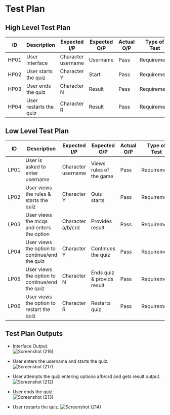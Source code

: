 # Test Plan

## High Level Test Plan

| ID | Description | Expected I/P | Expected O/P | Actual O/P | Type of Test |
|----|----------------------|-------------|-------------|-------------|--------------|
|HP01| User interface| Character username | Username | Pass| Requirement |
|HP02| User starts the quiz | Character Y | Start | Pass| Requirement |
|HP03| User ends the quiz | Character N | Result | Pass| Requirement |
|HP04| User restarts the quiz | Character R | Result | Pass| Requirement |

## Low Level Test Plan

| ID | Description | Expected I/P | Expected O/P| Actual O/P | Type of Test| ID |
|----|--------------------------|-------------|---------------|------|------------|----|
|LP01| User is asked to enter username | Character username | Views rules of the game | Pass | Requirement|HP01|
|LP02| User views the rules & starts the quiz | Character Y| Quiz starts | Pass | Requirement|HP02|
|LP03| User views the mcqs and enters the option | Character a/b/c/d | Provides result | Pass | Requirement|HP02|
|LP04| User views the option to continue/end the quiz | Character Y | Continues the quiz |Pass| Requirement|HP02| 
|LP05| User views the option to continue/end the quiz | Character N | Ends quiz & provids result | Pass | Requirement|HP03|
|LP06| User views the option to restart the quiz | Character R | Restarts quiz | Pass | Requirement |HP04|

## Test Plan Outputs

*   Interface Output.  
 ![Screenshot (216)](https://user-images.githubusercontent.com/42509490/153711501-1200e7af-e79c-42ba-ad1b-cf8bf65bbffd.png) 

*   User enters the username and starts the quiz.  
![Screenshot (217)](https://user-images.githubusercontent.com/42509490/153711526-3822287f-d92c-4935-84d9-d38d3ee92144.png)
 
*   User attempts the quiz entering optiona a/b/c/d and gets result output.  
![Screenshot (212)](https://user-images.githubusercontent.com/42509490/153711675-f219ac6e-7480-4ca7-aaf3-cd604294dca3.png)

*   User ends the quiz.  
![Screenshot (213)](https://user-images.githubusercontent.com/42509490/153711721-de262028-2f0c-4931-a4ba-98d02c51c065.png)

*   User restarts the quiz. 
![Screenshot (214)](https://user-images.githubusercontent.com/42509490/153711745-34990b79-02fd-4357-b6f3-0815fa8f5b07.png)
